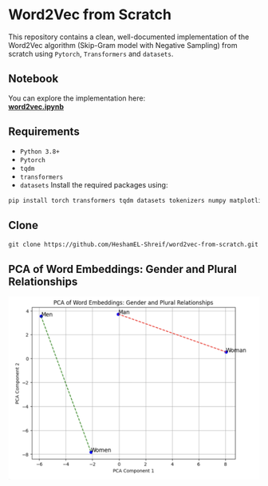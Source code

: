 # Word2Vec from Scratch

This repository contains a clean, well-documented implementation of the Word2Vec algorithm (Skip-Gram model with Negative Sampling) from scratch using `Pytorch`, `Transformers` and `datasets`.

## Notebook

You can explore the implementation here:  
**[word2vec.ipynb](https://github.com/HeshamEL-Shreif/word2vec-from-scratch/blob/main/word2vec.ipynb)**

## Requirements

- `Python 3.8+`
- `Pytorch`
- `tqdm`
- `transformers`
- `datasets`
Install the required packages using:

```bash
pip install torch transformers tqdm datasets tokenizers numpy matplotlib
```

## Clone
```
git clone https://github.com/HeshamEL-Shreif/word2vec-from-scratch.git
```

## PCA of Word Embeddings: Gender and Plural Relationships

![plot](https://github.com/HeshamEL-Shreif/word2vec-from-scratch/blob/main/img/plot.png)
